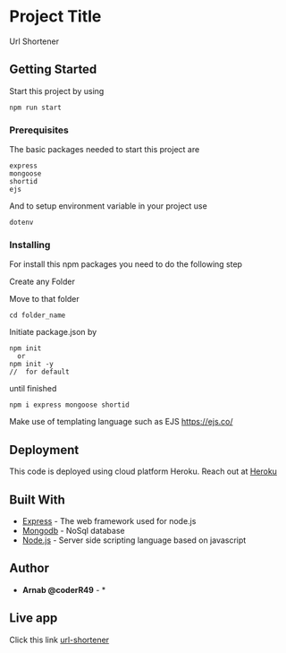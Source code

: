 # Project Title

Url Shortener

## Getting Started

Start this project by using

```
npm run start
```

### Prerequisites

The basic packages needed to start this project are

```
express
mongoose
shortid
ejs
```
And to setup environment variable in your project use

```
dotenv
```
### Installing

For install this npm packages you need to do the following step

Create any Folder

Move to that folder

```
cd folder_name
```

Initiate package.json by

```
npm init
  or
npm init -y
//  for default  
```
until finished
```
npm i express mongoose shortid

```

Make use of templating language such as EJS
https://ejs.co/

## Deployment

This code is deployed using cloud platform Heroku.
Reach out at [Heroku](https://www.heroku.com)

## Built With

* [Express](https://expressjs.com/) - The web framework used for node.js
* [Mongodb](https://www.mongodb.com/) - NoSql database
* [Node.js](https://www.mongodb.com/) - Server side scripting language based on javascript

## Author

* **Arnab @coderR49** - *

## Live app
Click this link [url-shortener](https://arnab-url-shortner.herokuapp.com/)
